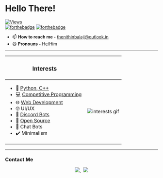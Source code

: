 # Hello There!

[![Views](https://komarev.com/ghpvc/?username=thenithinbalaji&color=blue&label=PROFILE+VIEWS)](https://github.com/thenithinbalaji)   
[![forthebadge](https://forthebadge.com/images/badges/made-with-markdown.svg)](https://raw.githubusercontent.com/thenithinbalaji/thenithinbalaji/main/README.md)
[![forthebadge](https://forthebadge.com/images/badges/built-with-love.svg)](https://github.com/thenithinbalaji?tab=repositories&q=&type=&language=&sort=stargazers)

- 📫 **How to reach me -** [thenithinbalaji@outlook.in](mailto:thenithinbalaji@outlook.in)
- 😄 **Pronouns -** He/Him

---

|<h3> Interests  </h3>      |             |
| -----------               | ----------- |
| <ul><li> 🐍 <a href = "https://www.hackerrank.com/thenithinbalaji">Python, C++ </a><li> 💻 <a href = "https://codeforces.com/profile/thenithinbalaji">Competitive Programming</a><li> 🌐 <a href = "https://github.com/thenithinbalaji?tab=repositories&q=&type=&language=html&sort=stargazers">Web Development</a><li> 🤓 UI/UX<li> 🤖 <a href = "https://discordbotlist.com/users/756511707228143646">Discord Bots</a><li> 📇 <a href = "https://github.com/thenithinbalaji?tab=repositories&q=&type=&language=&sort=stargazers">Open Source</a> <li> 💬 Chat Bots<li> ✔️ Minimalism </ul>      | <a href = "https://github.com/thenithinbalaji?tab=repositories"><img alt="interests gif" src="https://user-images.githubusercontent.com/73932121/156936502-bd32a7b8-7c72-47b2-aa43-b35f5547d28f.gif" align="right"/></a> |

---

### Contact Me

<p align = 'center'>
<a href = 'mailto:thenithinbalaji@outlook.in'> <img src = 'https://user-images.githubusercontent.com/73932121/156936080-302b8401-fced-44ec-a759-aa17e3476991.svg'>
</a>
&nbsp;
<a href = 'https://www.linkedin.com/in/thenithinbalaji/'> <img src = 'https://user-images.githubusercontent.com/73932121/156936120-7d41b2a8-1d04-4fb4-b2db-de468965799f.svg'>
</a>
</p>
